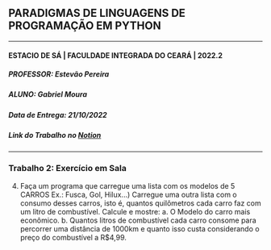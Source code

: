## PARADIGMAS DE LINGUAGENS DE PROGRAMAÇÃO EM PYTHON
---
#### ESTACIO DE SÁ | FACULDADE INTEGRADA DO CEARÁ | 2022.2
##### PROFESSOR: Estevão Pereira
##### ALUNO: Gabriel Moura
##### Data de Entrega: 21/10/2022
##### Link do Trabalho no [Notion](https://gabrielmdev.notion.site/Atividade-Complementar-2-Exerc-cio-em-Sala-299cde0fa09d409b842deac26c381e00)

---
### Trabalho 2: Exercício em Sala
4. Faça um programa que carregue uma lista com os modelos de 5 CARROS 
    Ex.: Fusca, Gol, Hilux...)
    Carregue uma outra lista com o consumo desses carros, isto é, quantos quilômetros cada carro faz com um litro de combustível. Calcule e mostre:
    a. O Modelo do carro mais econômico.
    b. Quantos litros de combustível cada carro consome para percorrer uma distância de 1000km e quanto isso custa considerando o preço do combustível a R$4,99.
    